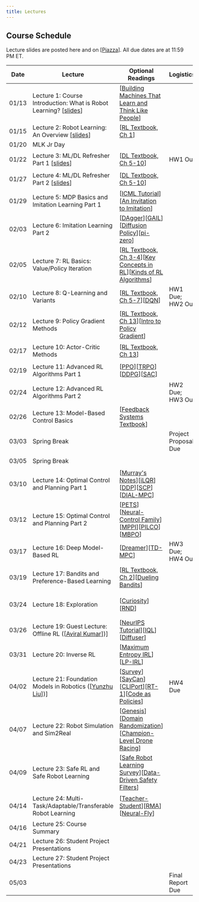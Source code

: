 ```yaml
---
title: Lectures
---
```


## Course Schedule

Lecture slides are posted here and on [[Piazza](https://piazza.com/cmu/spring2025/16831/resources)]. All due dates are at 11:59 PM ET.

| Date | Lecture| Optional Readings | Logistics | Topic Groups|
|------------|--------------------------------------------------------------------------------------------------|--------------------------------------------------------------------------------------------------------------------------|-----------------------------------|--------------------------------------------|
| 01/13| Lecture 1: Course Introduction: What is Robot Learning? [[slides](https://drive.google.com/file/d/1tWW_2BlcrEtubmsVy81qmqSb3bI5GM_x/view?usp=sharing)] | [[Building Machines That Learn and Think Like People](https://arxiv.org/abs/1604.00289)]|| 🔴 Introduction   |
| 01/15| Lecture 2: Robot Learning: An Overview [[slides](https://drive.google.com/file/d/1YpTfI_9rp5R6k9--T5OpYZ5TEUUWatet/view?usp=sharing)]| [[RL Textbook, Ch 1](http://incompleteideas.net/book/RLbook2018.pdf)]  || 🔴 Introduction   |
| 01/20| MLK Jr Day  | ||  |
| 01/22| Lecture 3: ML/DL Refresher Part 1 [[slides](https://drive.google.com/file/d/1zwhRsu1ZUX5Bk_I9H4Yn4SbfMEmG2SNM/view?usp=sharing)] | [[DL Textbook, Ch 5-10](https://www.deeplearningbook.org/)]| HW1 Out   | 🟠 ML/DL Refresher|
| 01/27| Lecture 4: ML/DL Refresher Part 2 [[slides](https://drive.google.com/file/d/1c7SaPjr0-YzVC0vsyNHOcqwEsqHoyHZs/view?usp=sharing)] | [[DL Textbook, Ch 5-10](https://www.deeplearningbook.org/)]|| 🟠 ML/DL Refresher|
| 01/29| Lecture 5: MDP Basics and Imitation Learning Part 1| [[ICML Tutorial](https://sites.google.com/view/icml2018-imitation-learning/)][[An Invitation to Imitation](https://www.ri.cmu.edu/pub_files/2015/3/InvitationToImitation_3_1415.pdf)] || 🟣 Imitation Learning   |
| 02/03| Lecture 6: Imitation Learning Part 2   | [[DAgger](https://arxiv.org/pdf/1011.0686.pdf)][[GAIL](https://arxiv.org/pdf/1606.03476.pdf)][[Diffusion Policy](https://diffusion-policy.cs.columbia.edu/)][[pi-zero](https://www.physicalintelligence.company/blog/pi0)] || 🟣 Imitation Learning   |
| 02/05| Lecture 7: RL Basics: Value/Policy Iteration| [[RL Textbook, Ch 3-4](http://incompleteideas.net/book/RLbook2018.pdf)][[Key Concepts in RL](https://spinningup.openai.com/en/latest/spinningup/rl_intro.html)][[Kinds of RL Algorithms](https://spinningup.openai.com/en/latest/spinningup/rl_intro2.html)] || 🟢 Model-Free RL  |
| 02/10| Lecture 8: Q-Learning and Variants | [[RL Textbook, Ch 5-7](http://incompleteideas.net/book/RLbook2018.pdf)][[DQN](https://www.cs.toronto.edu/~vmnih/docs/dqn.pdf)] | HW1 Due; HW2 Out| 🟢 Model-Free RL  |
| 02/12| Lecture 9: Policy Gradient Methods | [[RL Textbook, Ch 13](http://incompleteideas.net/book/RLbook2018.pdf)][[Intro to Policy Gradient](https://spinningup.openai.com/en/latest/spinningup/rl_intro3.html)] || 🟢 Model-Free RL  |
| 02/17| Lecture 10: Actor-Critic Methods| [[RL Textbook, Ch 13](http://incompleteideas.net/book/RLbook2018.pdf)]|| 🟢 Model-Free RL  |
| 02/19| Lecture 11: Advanced RL Algorithms Part 1| [[PPO](https://arxiv.org/pdf/1707.06347)][[TRPO](https://arxiv.org/pdf/1502.05477.pdf)][[DDPG](https://arxiv.org/pdf/1509.02971.pdf)][[SAC](https://arxiv.org/abs/1801.01290)] || 🟢 Model-Free RL  |
| 02/24| Lecture 12: Advanced RL Algorithms Part 2| | HW2 Due; HW3 Out| 🟢 Model-Free RL  |
| 02/26| Lecture 13: Model-Based Control Basics| [[Feedback Systems Textbook](https://fbswiki.org/wiki/index.php/Feedback_Systems:_An_Introduction_for_Scientists_and_Engineers)] || 🔵 Model-Based RL|
| 03/03| Spring Break| |Project Proposal Due | ⛱️|
| 03/05| Spring Break| || ⛱️|
| 03/10| Lecture 14: Optimal Control and Planning Part 1  | [[Murray's Notes](https://fbswiki.org/wiki/index.php/Supplement:_Optimization-Based_Control)][[iLQR](https://www.scitepress.org/PublishedPapers/2004/11439/pdf/index.html)][[DDP](https://ieeexplore.ieee.org/abstract/document/6386025)][[SCP](https://arc.aiaa.org/doi/epdf/10.2514/1.G000218)][[DIAL-MPC](https://lecar-lab.github.io/dial-mpc/)] || 🔵 Model-Based RL|
| 03/12| Lecture 15: Optimal Control and Planning Part 2  | [[PETS](https://arxiv.org/abs/1805.12114)][[Neural-Control Family](https://www.gshi.me/blog/NeuralControl/)][[MPPI](https://homes.cs.washington.edu/~bboots/files/InformationTheoreticMPC.pdf)][[PILCO](https://www.cs.utexas.edu/users/sniekum/classes/RLFD-F15/papers/Deisenroth11.pdf)][[MBPO](https://arxiv.org/pdf/1906.08253.pdf)] |   | 🔵 Model-Based RL|
| 03/17| Lecture 16: Deep Model-Based RL| [[Dreamer](https://arxiv.org/pdf/1912.01603.pdf)][[TD-MPC](https://nicklashansen.github.io/td-mpc/)]  | HW3 Due; HW4 Out| 🔵 Model-Based RL|
| 03/19| Lecture 17: Bandits and Preference-Based Learning| [[RL Textbook, Ch 2](http://incompleteideas.net/book/RLbook2018.pdf)][[Dueling Bandits](https://www.cs.cornell.edu/people/tj/publications/yue_etal_09a.pdf)] || 🟡 Bandits and Exploration   |
| 03/24| Lecture 18: Exploration| [[Curiosity](https://arxiv.org/pdf/1705.05363.pdf)][[RND](https://arxiv.org/pdf/1810.12894.pdf)] || 🟡 Bandits and Exploration   |
| 03/26| Lecture 19: Guest Lecture: Offline RL ([[Aviral Kumar](https://aviralkumar2907.github.io/)])]  | [[NeurIPS Tutorial](https://sites.google.com/view/offlinerltutorial-neurips2020/home)][[IQL](https://arxiv.org/abs/2110.06169)][[Diffuser](https://arxiv.org/abs/2205.09991)] | | ⚪ RL from Offline Data |
| 03/31| Lecture 20: Inverse RL| [[Maximum Entropy IRL](https://cdn.aaai.org/AAAI/2008/AAAI08-227.pdf)][[LP-IRL](https://ai.stanford.edu/~ang/papers/icml00-irl.pdf)] || ⚪ RL from Offline Data |
| 04/02| Lecture 21: Foundation Models in Robotics ([[Yunzhu Liu](https://yunzhuli.github.io/)])] | [[Survey](https://github.com/JeffreyYH/robotics-fm-survey)][[SayCan](https://arxiv.org/abs/2204.01691)][[CLIPort](https://arxiv.org/abs/2109.12098)][[RT-1](https://arxiv.org/abs/2212.06817)][[Code as Policies](https://arxiv.org/abs/2209.07753)] | HW4 Due   | 🟤 Specialized Topics   |
| 04/07| Lecture 22: Robot Simulation and Sim2Real  | [[Genesis](https://genesis-embodied-ai.github.io/)][[Domain Randomization](https://arxiv.org/abs/1703.06907)][[Champion-Level Drone Racing](https://www.nature.com/articles/s41586-023-06419-4)] || 🟤 Specialized Topics   |
| 04/09| Lecture 23: Safe RL and Safe Robot Learning| [[Safe Robot Learning Survey](https://www.annualreviews.org/doi/abs/10.1146/annurev-control-042920-020211)][[Data-Driven Safety Filters](https://ieeexplore.ieee.org/abstract/document/10266799)] || 🟤 Specialized Topics   |
| 04/14| Lecture 24: Multi-Task/Adaptable/Transferable Robot Learning  | [[Teacher-Student](https://www.research-collection.ethz.ch/bitstream/handle/20.500.11850/448343/1/2020_science_robotics_lee_locomotion.pdf)][[RMA](https://arxiv.org/abs/2107.04034)][[Neural-Fly](https://arxiv.org/abs/2205.06908)] || 🟤 Specialized Topics   |
| 04/16| Lecture 25: Course Summary| || ⚫ Project  |
| 04/21| Lecture 26: Student Project Presentations  | || ⚫ Project  |
| 04/23| Lecture 27: Student Project Presentations  | || ⚫ Project  |
| 05/03| | | Final Report Due | |
